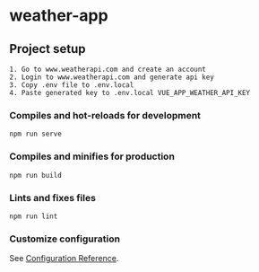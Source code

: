 # weather-app

## Project setup
```
1. Go to www.weatherapi.com and create an account
2. Login to www.weatherapi.com and generate api key
3. Copy .env file to .env.local
4. Paste generated key to .env.local VUE_APP_WEATHER_API_KEY
```

### Compiles and hot-reloads for development
```
npm run serve
```

### Compiles and minifies for production
```
npm run build
```

### Lints and fixes files
```
npm run lint
```

### Customize configuration
See [Configuration Reference](https://cli.vuejs.org/config/).
